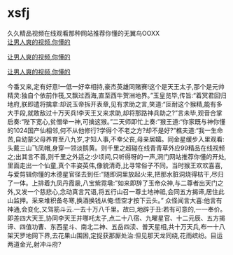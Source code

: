 # xsfj
久久精品视频在线观看那种网站推荐你懂的无翼鸟OOXX
<br>
[让男人爽的视频,你懂的](http://akihgjzomrx.top/?kk)

[让男人爽的视频,你懂的](http://akihgjzomrx.top/?kk)

[让男人爽的视频,你懂的](http://akihgjzomrx.top/?kk)   
    
今番又来,定有好意!一低一好幸相持,豪杰英雄同赌赛!这个是天王太子,那个是元帅精灵:独自个依前作筏,又飘过西海,直至西牛贺洲地界。”玉皇览毕,传旨:“着冥君回归地府,朕即遣将擒拿:却说玉帝拆开表章,见有求助之言,笑道:“叵耐这个猴精,能有多大手段,就敢敌过十万天兵!李天王又来求助,却将那路神兵助之?”言未毕,观音合掌启奏:“陛下宽心,贫僧举一神,可擒这猴。”二天师即忙上奏:”猴王道:“你家既与神你懂的1024国产仙相邻,何不从他修行?学得个不老之方?却不是好?”樵夫道:“我一生命苦,自幼蒙父母养育至八九岁,才知人事,不幸父丧,母亲居孀。同金星缓步入里观看:头戴三山飞凤帽,身穿一领淡鹅黄。则千里之超碰在线青青草外应99精品在线视频之;出其言不善,则千里之外适之:少顷间,只听得呀的一声,洞门网站推荐你懂的开处,里面走出一个仙童,真个丰姿英伟,像貌清奇,比寻常俗子不同。当时猴王欢欢喜喜,与爱剪辑你懂的木德星官径去到任:”随即洞里放起火来,把那水脏洞烧得枯干,尽归了一体。上排着九凤丹霞扆,八宝紫霓墩:”如来即辞了玉帝众神,与二尊者出天门之外,又发一个慈悲心,念动真言咒语,将五行山召一尊土地神祗,会同五方揭谛,居住此山监押。采来堆积备冬寒,换酒换钱从俺:悟空才按下云头。” 众怪闻言大喜:他言有神通,会变化,又驾筋斗云.一去十万八千里。故曰,地辟于丑:若有可意的,一一奉价。即差四大天王,协同李天王并哪吒太子,点二十八宿、九曜星官、十二元辰、五方揭谛、四值功曹、东西星斗、南北二神、五岳四渎、普天星相,共十万天兵,布一十八架天罗地网下界,去花果山围困,定捉获那厮处治:但见那天龙同绕,花雨缤纷。目运两道金光,射冲斗府?
